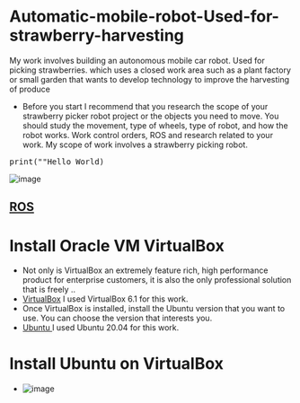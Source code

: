 # Automatic-mobile-robot-Used-for-strawberry-harvesting
My work involves building an autonomous mobile car robot. Used for picking strawberries. which uses a closed work area such as a plant factory or small garden that wants to develop technology to improve the harvesting of produce
* Before you start I recommend that you research the scope of your strawberry picker robot project or the objects you need to move. You should study the movement, type of wheels, type of robot, and how the robot works. Work control orders, ROS and research related to your work. My scope of work involves a strawberry picking robot.

<pre>
print(""Hello World)
</pre>

![image](https://github.com/smartfarmdiy/Automatic-mobile-robot-Used-for-strawberry-harvesting/assets/63504401/699eabd9-1eaf-422a-8e44-a84b06061d02)

[ROS](https://www.ros.org/)
------------------------------------------------------------------------------------------------------------
# Install Oracle VM VirtualBox
* Not only is VirtualBox an extremely feature rich, high performance product for enterprise customers, it is also the only professional solution that is freely .. 
* [VirtualBox](https://www.virtualbox.org/)  I used VirtualBox 6.1 for this work.
* Once VirtualBox is installed, install the Ubuntu version that you want to use.
You can choose the version that interests you.
* [ Ubuntu ](https://ubuntu.com/download/desktop)  I used Ubuntu 20.04 for this work.

# Install Ubuntu on VirtualBox
* ![image](https://github.com/smartfarmdiy/Automatic-mobile-robot-Used-for-strawberry-harvesting/assets/63504401/699eabd9-1eaf-422a-8e44-a84b06061d02)
  
